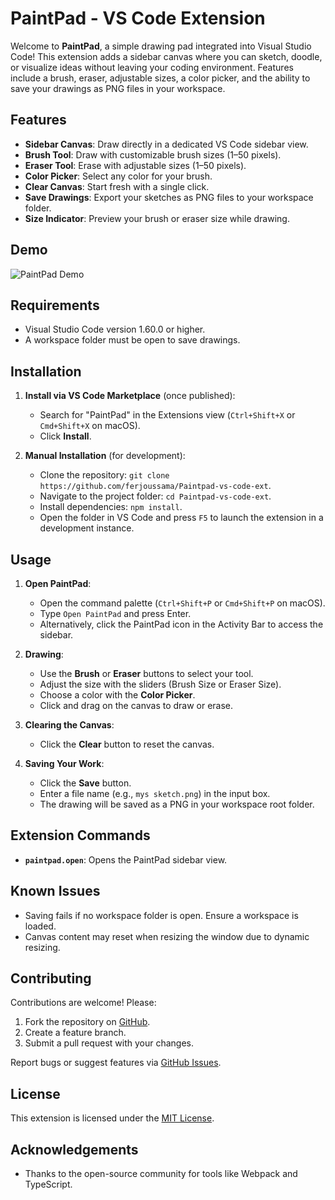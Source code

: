 # PaintPad - VS Code Extension

Welcome to **PaintPad**, a simple drawing pad integrated into Visual Studio Code! This extension adds a sidebar canvas where you can sketch, doodle, or visualize ideas without leaving your coding environment. Features include a brush, eraser, adjustable sizes, a color picker, and the ability to save your drawings as PNG files in your workspace.

## Features

- **Sidebar Canvas**: Draw directly in a dedicated VS Code sidebar view.
- **Brush Tool**: Draw with customizable brush sizes (1–50 pixels).
- **Eraser Tool**: Erase with adjustable sizes (1–50 pixels).
- **Color Picker**: Select any color for your brush.
- **Clear Canvas**: Start fresh with a single click.
- **Save Drawings**: Export your sketches as PNG files to your workspace folder.
- **Size Indicator**: Preview your brush or eraser size while drawing.

## Demo

![PaintPad Demo](https://github.com/ferjoussama/Paintpad-vs-code-ext/blob/main/media/demo.gif)

## Requirements

- Visual Studio Code version 1.60.0 or higher.
- A workspace folder must be open to save drawings.

## Installation

1. **Install via VS Code Marketplace** (once published):
   - Search for "PaintPad" in the Extensions view (`Ctrl+Shift+X` or `Cmd+Shift+X` on macOS).
   - Click **Install**.

2. **Manual Installation** (for development):
   - Clone the repository: `git clone https://github.com/ferjoussama/Paintpad-vs-code-ext`.
   - Navigate to the project folder: `cd Paintpad-vs-code-ext`.
   - Install dependencies: `npm install`.
   - Open the folder in VS Code and press `F5` to launch the extension in a development instance.

## Usage

1. **Open PaintPad**:
   - Open the command palette (`Ctrl+Shift+P` or `Cmd+Shift+P` on macOS).
   - Type `Open PaintPad` and press Enter.
   - Alternatively, click the PaintPad icon in the Activity Bar to access the sidebar.

2. **Drawing**:
   - Use the **Brush** or **Eraser** buttons to select your tool.
   - Adjust the size with the sliders (Brush Size or Eraser Size).
   - Choose a color with the **Color Picker**.
   - Click and drag on the canvas to draw or erase.

3. **Clearing the Canvas**:
   - Click the **Clear** button to reset the canvas.

4. **Saving Your Work**:
   - Click the **Save** button.
   - Enter a file name (e.g., `mys sketch.png`) in the input box.
   - The drawing will be saved as a PNG in your workspace root folder.

## Extension Commands

- **`paintpad.open`**: Opens the PaintPad sidebar view.

## Known Issues

- Saving fails if no workspace folder is open. Ensure a workspace is loaded.
- Canvas content may reset when resizing the window due to dynamic resizing.

## Contributing

Contributions are welcome! Please:
1. Fork the repository on [GitHub](https://github.com/ferjoussama/Paintpad-vs-code-ext).
2. Create a feature branch.
3. Submit a pull request with your changes.

Report bugs or suggest features via [GitHub Issues](https://github.com/ferjoussama/Paintpad-vs-code-ext/issues).

## License

This extension is licensed under the [MIT License](LICENSE).

## Acknowledgements

- Thanks to the open-source community for tools like Webpack and TypeScript.